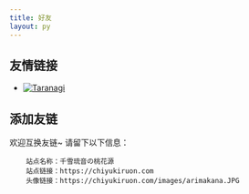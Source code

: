```yaml
---
title: 好友
layout: py
---
```


## 友情链接
- [![Taranagi](https://m.taranagi.cc/upload/0def7ad4ac874e07602b4ff5118cd56c.png)](https://taranagi.cc/ "Taranagi")

## 添加友链
欢迎互换友链~
请留下以下信息：
```
    站点名称：千雪琉音の桃花源
    站点链接：https://chiyukiruon.com
    头像链接：https://chiyukiruon.com/images/arimakana.JPG
```
